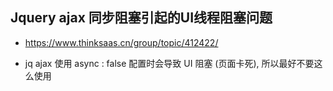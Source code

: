 ## Jquery ajax 同步阻塞引起的UI线程阻塞问题
* https://www.thinksaas.cn/group/topic/412422/

* jq ajax 使用 async : false 配置时会导致 UI 阻塞 (页面卡死), 所以最好不要这么使用
